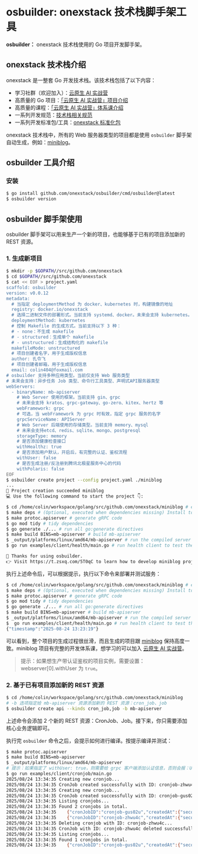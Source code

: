 # osbuilder: onexstack 技术栈脚手架工具

**osbuilder：** onexstack 技术栈使用的 Go 项目开发脚手架。

## onexstack 技术栈介绍

onexstack 是一整套 Go 开发技术栈。该技术栈包括了以下内容：
- 学习社群（欢迎加入）：[云原生 AI 实战营](https://t.zsxq.com/5T0qC)
- 高质量的 Go 项目：[「云原生 AI 实战营」项目介绍](https://konglingfei.com/cloudai/project/cloudai.html)
- 高质量的课程：[「云原生 AI 实战营」体系课介绍](https://konglingfei.com/cloudai/catalog/cloudai.html)
- 一系列开发规范：[技术栈相关规范](https://konglingfei.com/onex/convention/rest.html)
- 一系列开发标准包/工具：[onexstack 标准化包](https://github.com/onexstack/onexstack)

onexstack 技术栈中，所有的 Web 服务器类型的项目都是使用 `osbuilder` 脚手架自动生成，例如：[miniblog](https://github.com/onexstack/miniblog)。

## osbuilder 工具介绍

### 安装

```bash
$ go install github.com/onexstack/osbuilder/cmd/osbuilder@latest
$ osbuilder version
```

## osbuilder 脚手架使用

osbuilder 脚手架可以用来生产一个新的项目，也能够基于已有的项目添加新的 REST 资源。


### 1. 生成新项目

```bash
$ mkdir -p $GOPATH//src/github.com/onexstack
$ cd $GOPATH//src/github.com/onexstack
$ cat << EOF > project.yaml
scaffold: osbuilder
version: v0.0.12
metadata:
  # 当指定 deploymentMethod 为 docker、kubernetes 时，构建镜像的地址
  registry: docker.io/onexstack
  # 选择二进制文件的部署形式。当前支持 systemd、docker。未来会支持 kubernetes。会生成 Dockerfile、Kubernetes YAML 等资源
  deploymentMethod: kubernetes
  # 控制 Makefile 的生成方式。当前支持以下 3 种：
  # - none：不生成 makefile
  # - structured：生成单个 makefile
  # - unstructured：生成结构化的 makefile
  makefileMode: unstructured
  # 项目创建者名字，用于生成版权信息
  author: 孔令飞
  # 项目创建者邮箱，用于生成版权信息
  email: colin404@foxmail.com
# osbuilder 支持多种应用类型。当前仅支持 Web 服务类型
# 未来会支持：异步任务 Job 类型、命令行工具类型、声明式API服务器类型
webServers:
  - binaryName: mb-apiserver
    # Web Server 使用的框架。当前支持 gin、grpc
    # 未来会支持 kratos、grpc-gateway、go-zero、kitex、hertz 等
    webFramework: grpc
    # 可选，当 webFramework 为 grpc 时有效，指定 grpc 服务的名字
    grpcServiceName: APIServer
    # Web Server 后端使用的存储类型。当前支持 memory、mysql
    # 未来会支持etcd、redis、sqlite、mongo、postgresql
    storageType: memory 
    # 是否添加健康检查接口
    withHealthz: true
    # 是否添加用户默认，开启后，有完整的认证、鉴权流程
    withUser: false
    # 是否生成注册/反注册到腾讯北极星服务中心的代码
    withPolaris: false
EOF
$ osbuilder create project --config project.yaml ./miniblog
...
🍺 Project creation succeeded miniblog
💻 Use the following command to start the project 👇:

$ cd /home/colin/workspace/golang/src/github.com/onexstack/miniblog # enter project directory
$ make deps # (Optional, executed when dependencies missing) Install tools required by project.
$ make protoc.apiserver # generate gRPC code
$ go mod tidy # tidy dependencies
$ go generate ./... # run all go:generate directives
$ make build BINS=mb-apiserver # build mb-apiserver
$ _output/platforms/linux/amd64/mb-apiserver # run the compiled server
$ go run examples/client/health/main.go # run health client to test the API

🤝 Thanks for using osbuilder.
👉 Visit https://t.zsxq.com/5T0qC to learn how to develop miniblog project.
```

执行上述命令后，可以根据提示，执行以下命令来部署并测试服务：
```bash
$ cd /home/colin/workspace/golang/src/github.com/onexstack/miniblog # enter project directory
$ make deps # (Optional, executed when dependencies missing) Install tools required by project.
$ make protoc.apiserver # generate gRPC code
$ go mod tidy # tidy dependencies
$ go generate ./... # run all go:generate directives
$ make build BINS=mb-apiserver # build mb-apiserver
$ _output/platforms/linux/amd64/mb-apiserver # run the compiled server
$  go run examples/client/health/main.go # run health client to test the API
{"timestamp":"2025-08-24 13:23:19"}
```

可以看到，整个项目的生成过程很丝滑，而且生成的项目跟 [miniblog](https://github.com/onexstack/miniblog) 保持高度一致。miniblog 项目有完整的开发体系课，想学习的可以加入 [云原生 AI 实战营](https://t.zsxq.com/5T0qC)。


> 提示：如果想生产带认证鉴权的项目实例，需要设置：webserver[0].withUser 为 `true`。

### 2. 基于已有项目添加新的 REST 资源

```bash
$ cd /home/colin/workspace/golang/src/github.com/onexstack/miniblog
# -b 选项指定给 mb-apiserver 资源添加新的 REST 资源：cron_job、job
$ osbuilder create api --kinds cron_job,job -b mb-apiserver 
```

上述命令会添加 2 个新的 REST 资源：CronJob、Job。接下来，你只需要添加核心业务逻辑即可。

执行完 `osbuilder` 命令之后，会提示如何进行编译。按提示编译并测试：
```bash
$ make protoc.apiserver 
$ make build BINS=mb-apiserver
$ _output/platforms/linux/amd64/mb-apiserver
# 提示：如果指定了 withUser: true，则需要给 grpc 客户端添加认证信息，否则会报：Unauthenticated 错误
$ go run examples/client/cronjob/main.go 
2025/08/24 13:34:35 Creating new cronjob...
2025/08/24 13:34:35 CronJob created successfully with ID: cronjob-zhwu4c
2025/08/24 13:34:35 Creating new cronjob...
2025/08/24 13:34:35 CronJob created successfully with ID: cronjob-gus02u
2025/08/24 13:34:35 Listing cronjobs...
2025/08/24 13:34:35 Found 2 cronjobs in total.
2025/08/24 13:34:35    {"cronJobID":"cronjob-gus02u","createdAt":{"seconds":1756013675},"updatedAt":{"seconds":1756013675,"nanos":57765906}}
2025/08/24 13:34:35    {"cronJobID":"cronjob-zhwu4c","createdAt":{"seconds":1756013675},"updatedAt":{"seconds":1756013675,"nanos":57131637}}
2025/08/24 13:34:35 Deleting cronjob with ID: cronjob-zhwu4c...
2025/08/24 13:34:35 CronJob with ID: cronjob-zhwu4c deleted successfully.
2025/08/24 13:34:35 Listing cronjobs...
2025/08/24 13:34:35 Found 1 cronjobs in total.
2025/08/24 13:34:35    {"cronJobID":"cronjob-gus02u","createdAt":{"seconds":1756013675},"updatedAt":{"seconds":1756013675,"nanos":57765906}}
```
